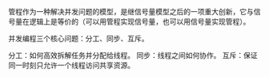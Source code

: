 管程作为一种解决并发问题的模型，是继信号量模型之后的一项重大创新，它与信号量在逻辑上是等价的（可以用管程实现信号量，也可以用信号量实现管程）。

并发编程三个核心问题：分工、同步、互斥。

分工：如何高效拆解任务并分配给线程。
同步：线程之间如何协作。
互斥：保证同一时刻只允许一个线程访问共享资源。
